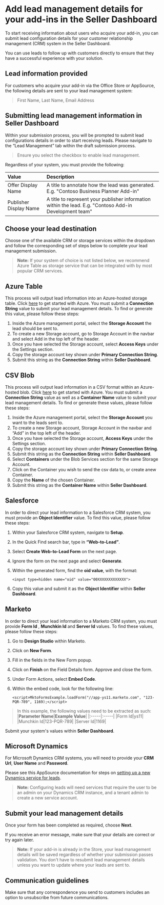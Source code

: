 # Add lead management details for your add-ins in the Seller Dashboard

To start receiving information about users who acquire your add-in, you can submit lead configuration details for your customer relationship management (CRM) system in the Seller Dashboard. 

You can use leads to follow up with customers directly to ensure that they have a successful experience with your solution. 

## Lead information provided

For customers who acquire your add-in via the Office Store or AppSource, the following details are sent to your lead management system:

>	First Name, Last Name, Email Address

## Submitting lead management information in Seller Dashboard

Within your submission process, you will be prompted to submit lead configurations details in order to start receiving leads. Please navigate to the “Lead Management” tab within the draft submission process.
>	Ensure you select the checkbox to enable lead management.

Regardless of your system, you must provide the following:

|**Value**|**Description**|
|:-----|:-----|
|Offer Display Name|A title to annotate how the lead was generated. E.g. "Contoso Business Planner Add-in"|
|Publisher Display Name|A title to represent your publisher information within the lead. E.g. "Contoso Add-in Development team"|

## Choose your lead destination

Choose one of the available CRM or storage services within the dropdown and follow the corresponding set of steps below to complete your lead management submission. 
>**Note:** If your system of choice is not listed below, we recommend Azure Table as storage service that can be integrated with by most popular CRM services.

## Azure Table

This process will output lead information into an Azure-hosted storage table. Click [here](https://azure.microsoft.com/en-us/free/) to get started with Azure.
You must submit a **Connection String** value to submit your lead management details. To find or generate this value, please follow these steps:

 1. Inside the Azure management portal, select the **Storage Account** the lead should be sent to.
 2. To create a new Storage account, go to Storage Account in the navbar and select Add in the top left of the header.
 3. Once you have selected the Storage account, select **Access Keys** under the Settings section.
 4. Copy the storage account key shown under **Primary Connection String**.
 5. Submit this string as the **Connection String** within **Seller Dashboard**.


## CSV Blob

This process will output lead information in a CSV format within an Azure-hosted blob. Click [here](https://azure.microsoft.com/en-us/free/) to get started with Azure.
You must submit a **Connection String** value as well as a **Container Name** value to submit your lead management details. To find or generate these values, please follow these steps:

 1. Inside the Azure management portal, select the **Storage Account** you
    want to the leads sent to.
 2. To create a new Storage account, Storage Account in the navbar and
    “Add” in the top left of the header.
 3. Once you have selected the Storage account, **Access Keys** under the
    Settings section.
 4. Copy the storage account key shown under **Primary Connection String**.
 5. Submit this string as the **Connection String** within **Seller Dashboard**.
 6. Select **Containers** under the Blob Services section for the same Storage Account.
 7. Click on the Container you wish to send the csv data to, or create anew Container.
 8. Copy the **Name** of the chosen Container.
 9. Submit this string as the **Container Name** within **Seller Dashboard**.

## Salesforce

In order to direct your lead information to a Salesforce CRM system, you must provide an **Object Identifier** value. To find this value, please follow these steps:

 1. Within your Salesforce CRM system, navigate to **Setup**.
 2. In the Quick Find search bar, type in **“Web-to-Lead”**.
 3. Select **Create Web-to-Lead Form** on the next page. 
 4. Ignore the form on the next page and select **Generate**.
 5. Within the generated form, find the **oid value**, with the format:

		<input type=hidden name="oid" value="00XXXXXXXXXXXXX">

 6. Copy this value and submit it as the **Object Identifier** within **Seller Dashboard**.

## Marketo

In order to direct your lead information to a Marketo CRM system, you must provide **Form Id** , **Munchkin Id** and **Server Id** values. To find these values, please follow these steps:

1.	Go to **Design Studio** within Marketo.
2.	Click on **New Form**.
3.	Fill in the fields in the New Form popup.
4.	Click on **Finish** on the Field Details form. Approve and close the form.
5.	Under Form Actions, select **Embed Code**.
6.	Within the embed code, look for the following line:

	    <script>MktoFormsExample.loadForm("//app-ys11.marketo.com", "123-PQR-789", 1169);</script>

>In this example, the following values need to be extracted as such:
>|**Parameter Name**|**Example Value**|
|:-----|:-----|
|Form Id|ys11|
|Munchkin Id|123-PQR-789|
|Server Id|1169|

Submit your system's values within **Seller Dashboard**. 

## Microsoft Dynamics

For Microsoft Dynamics CRM systems, you will need to provide your **CRM Url**, **User Name** and **Password**. 

Please see this AppSource documentation for steps on [setting up a new Dynamics service for leads](https://aka.ms/leadsettingfordynamicscrm).

>**Note:** Configuring leads will need services that require the user to be an admin on your Dynamics CRM instance, and a tenant admin to create a new service account.  


## Submit your lead management details

Once your form has been completed as required, choose **Next**. 

If you receive an error message, make sure that your details are correct or try again later. 

>**Note:** If your add-in is already in the Store, your lead management details will be saved regardless of whether your submission passes validation. You don't have to resubmit lead management details unless you want to update where your leads are sent to.

 

## Communication guidelines

Make sure that any correspondence you send to customers includes an option to unsubscribe from future communications. 
